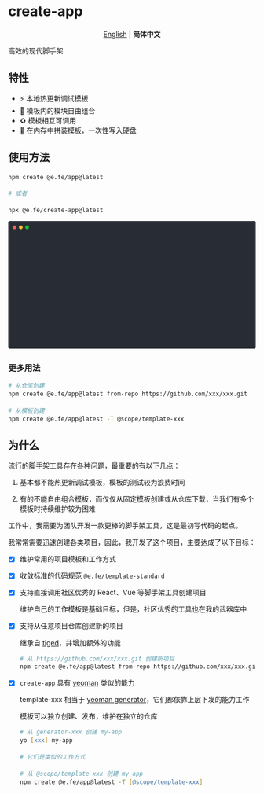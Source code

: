 # create-app

<p align='center'>
<a href="./README.md">English</a> | <b>简体中文</b>
</p>

高效的现代脚手架

## 特性

- :zap: 本地热更新调试模板
- :art: 模板内的模块自由组合
- :recycle: 模板相互可调用
- :rocket: 在内存中拼装模板，一次性写入硬盘

## 使用方法

```zsh
npm create @e.fe/app@latest

# 或者

npx @e.fe/create-app@latest
```

![Usage](./usage.svg)

### 更多用法

```zsh
# 从仓库创建
npm create @e.fe/app@latest from-repo https://github.com/xxx/xxx.git

# 从模板创建
npm create @e.fe/app@latest -T @scope/template-xxx
```

## 为什么

流行的脚手架工具存在各种问题，最重要的有以下几点：

1. 基本都不能热更新调试模板，模板的测试较为浪费时间

2. 有的不能自由组合模板，而仅仅从固定模板创建或从仓库下载，当我们有多个模板时持续维护较为困难

工作中，我需要为团队开发一款更棒的脚手架工具，这是最初写代码的起点。

我常常需要迅速创建各类项目，因此，我开发了这个项目，主要达成了以下目标：

- [x] 维护常用的项目模板和工作方式

- [x] 收敛标准的代码规范 `@e.fe/template-standard`

- [x] 支持直接调用社区优秀的 React、Vue 等脚手架工具创建项目

  维护自己的工作模板是基础目标，但是，社区优秀的工具也在我的武器库中

- [x] 支持从任意项目仓库创建新的项目

  继承自 [tiged](https://github.com/tiged/tiged)，并增加额外的功能

  ```zsh
  # 从 https://github.com/xxx/xxx.git 创建新项目
  npm create @e.fe/app@latest from-repo https://github.com/xxx/xxx.git
  ```

- [x] `create-app` 具有 [yeoman](https://yeoman.io/) 类似的能力

  template-xxx 相当于 [yeoman generator](https://yeoman.io/authoring/)，它们都依靠上层下发的能力工作

  模板可以独立创建、发布，维护在独立的仓库

  ```zsh
  # 从 generator-xxx 创建 my-app
  yo [xxx] my-app

  # 它们是类似的工作方式

  # 从 @scope/template-xxx 创建 my-app
  npm create @e.fe/app@latest -T [@scope/template-xxx]
  ``` 
